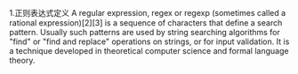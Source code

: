 1.正则表达式定义
A regular expression, regex or regexp (sometimes called a rational expression)[2][3] is a sequence of characters that define a search pattern. Usually such patterns are used by string searching algorithms for "find" or "find and replace" operations on strings, or for input validation. It is a technique developed in theoretical computer science and formal language theory.